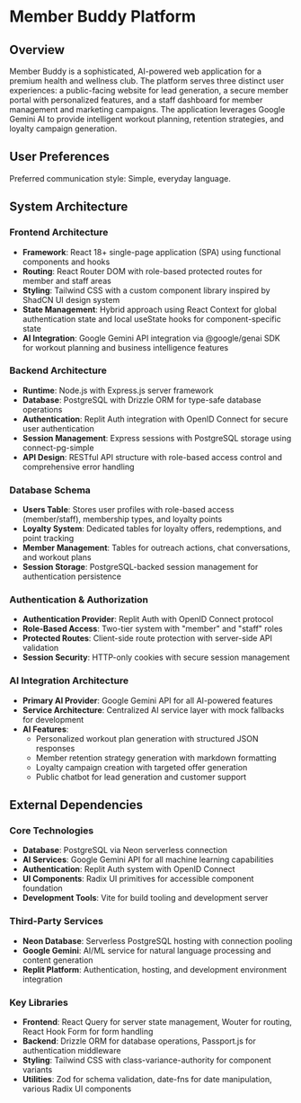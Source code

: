 # Member Buddy Platform

## Overview

Member Buddy is a sophisticated, AI-powered web application for a premium health and wellness club. The platform serves three distinct user experiences: a public-facing website for lead generation, a secure member portal with personalized features, and a staff dashboard for member management and marketing campaigns. The application leverages Google Gemini AI to provide intelligent workout planning, retention strategies, and loyalty campaign generation.

## User Preferences

Preferred communication style: Simple, everyday language.

## System Architecture

### Frontend Architecture
- **Framework**: React 18+ single-page application (SPA) using functional components and hooks
- **Routing**: React Router DOM with role-based protected routes for member and staff areas
- **Styling**: Tailwind CSS with a custom component library inspired by ShadCN UI design system
- **State Management**: Hybrid approach using React Context for global authentication state and local useState hooks for component-specific state
- **AI Integration**: Google Gemini API integration via @google/genai SDK for workout planning and business intelligence features

### Backend Architecture
- **Runtime**: Node.js with Express.js server framework
- **Database**: PostgreSQL with Drizzle ORM for type-safe database operations
- **Authentication**: Replit Auth integration with OpenID Connect for secure user authentication
- **Session Management**: Express sessions with PostgreSQL storage using connect-pg-simple
- **API Design**: RESTful API structure with role-based access control and comprehensive error handling

### Database Schema
- **Users Table**: Stores user profiles with role-based access (member/staff), membership types, and loyalty points
- **Loyalty System**: Dedicated tables for loyalty offers, redemptions, and point tracking
- **Member Management**: Tables for outreach actions, chat conversations, and workout plans
- **Session Storage**: PostgreSQL-backed session management for authentication persistence

### Authentication & Authorization
- **Authentication Provider**: Replit Auth with OpenID Connect protocol
- **Role-Based Access**: Two-tier system with "member" and "staff" roles
- **Protected Routes**: Client-side route protection with server-side API validation
- **Session Security**: HTTP-only cookies with secure session management

### AI Integration Architecture
- **Primary AI Provider**: Google Gemini API for all AI-powered features
- **Service Architecture**: Centralized AI service layer with mock fallbacks for development
- **AI Features**: 
  - Personalized workout plan generation with structured JSON responses
  - Member retention strategy generation with markdown formatting
  - Loyalty campaign creation with targeted offer generation
  - Public chatbot for lead generation and customer support

## External Dependencies

### Core Technologies
- **Database**: PostgreSQL via Neon serverless connection
- **AI Services**: Google Gemini API for all machine learning capabilities
- **Authentication**: Replit Auth system with OpenID Connect
- **UI Components**: Radix UI primitives for accessible component foundation
- **Development Tools**: Vite for build tooling and development server

### Third-Party Services
- **Neon Database**: Serverless PostgreSQL hosting with connection pooling
- **Google Gemini**: AI/ML service for natural language processing and content generation
- **Replit Platform**: Authentication, hosting, and development environment integration

### Key Libraries
- **Frontend**: React Query for server state management, Wouter for routing, React Hook Form for form handling
- **Backend**: Drizzle ORM for database operations, Passport.js for authentication middleware
- **Styling**: Tailwind CSS with class-variance-authority for component variants
- **Utilities**: Zod for schema validation, date-fns for date manipulation, various Radix UI components
